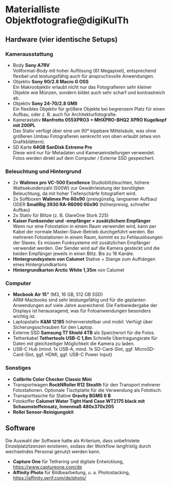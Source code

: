 # Materialliste Objektfotografie@digiKulTh 

## Hardware (vier identische Setups)
  
### Kamerausstattung
- Body **Sony A7RV**<br>
    Vollformat-Body mit hoher Auflösung (61 Megapixel), entsprechend flexibel und leistungsfähig auch für anspruchsvolle Anwendungen.
- Objektiv **Sony 90/2.8 Macro G OSS**<br>
    Ein Makroobjektiv erlaubt nicht nur das Fotografieren sehr kleiner Objekte wie Münzen, sondern bildet auch sehr scharf und kontrastreich ab.
- Objektiv **Sony 24-70/2.8 GMII**<br>
    Ein flexibles Objektiv für größere Objekte bei begrenzem Platz für einen Aufbau, oder z. B. auch für Architekturfotografie.
- Kamerastativ **Manfrotto 055XPRO3 + MHXPRO-BHQ2 XPRO Kugelkopf mit 200PL**<br>
    Das Stativ verfügt über eine um 90° kippbare Mittelsäule, was ohne größeren Umbau Fotografieren senkrecht von oben erlaubt (etwa von Grafikblättern).
- SD Karte **64GB SanDisk Extreme Pro**<br>
    Diese wird nur für Metadaten und Kameraeinstellungen verwendet. Fotos werden direkt auf dem Computer / Externe SSD gespeichert.
  
### Beleuchtung und Hintergrund
- 2x **Walimex pro VC-500 Excellence** Studioblitzleuchten, höhere Wattsekundenzahl (500W) zur Gewährleistung der benötigten Beleuchtung, da mit hoher Tiefenschärfe fotografiert wird. 
- 2x Softboxen **Walimex Pro 60x90** (preisgünstig, langsamer Aufbau) ODER **SmallRig 3930 RA-R6090 60x90** (höherpreisig, schneller Aufbau)
- 2x Stativ für Blitze (z. B. GlareOne Stork 225)
- **Kaiser Funksender und -empfänger + zusätzlichem Empfänger**<br>
    Wenn nur eine Fotostation in einem Raum verwendet wird, kann per Kabel der normale Master-Slave-Betrieb durchgeführt werden. Bei mehreren Fotostationen in einem Raum, kommt es zu Fehlauslösungen der Slaves. Es müssen Funksysteme mit zusätzlichen Empfänger verwendet werden. Der Sender wird auf die Kamera gesteckt und die beiden Empfänger jeweils in einen Blitz. Bis zu 16 Kanäle. 
- **Hintergrundsystem von Calumet** Stative + Stange zum Aufhängen eines Hintergrundkartons
- **Hintergrundkarton Arctic White 1,35m** von Calumet
  
### Computer
- **Macbook Air 15"** (M3, 16 GB, 512 GB SSD)<br>
    ARM-Macbooks sind sehr leistungsfähig und für die geplanten Anwendungen auf viele Jahre ausreichend. Die Farbwiedergabe der Displays ist herausragend, was für Fotoanwendungen besonders wichtig ist.
- Laptopstativ **K&M 12185** höhenverstellbar und mobil. Verfügt über Sicherungsschrauben für den Laptop. 
- Externe SSD **Samsung T7 Shield 4TB** als Speicherort für die Fotos. 
- Tetherkabel **Tethertools USB-C 1,8m** Schnelle Übertragungsrate für Daten mit gleichzeitiger Möglichkeit die Kamera zu laden. 
- USB-C Hub (mind. 1x USB-A, mind. 1x SD-Card-Slot, ggf. MicroSD-Card-Slot, ggf. HDMI, ggf. USB-C Power Input)
### Sonstiges
- **Calibrite Color Checker Classic Mini**
- Transportwagen **RockNRoller R12 Stealth** für den Transport mehrerer Fotostationen. Optionale Tischplatte für die Verwendung als Fototisch. 
- Transporttasche für Stative **Gravity BGMS 6 B**
- Fotokoffer **Calumet Water Tight Hard Case WT2175 black mit Schaumstoffeinsatz, Innenmaß 480x370x205**
- **Rollei Sensor-Reinigungskit** 

## Software
Die Auswahl der Software hatte als Kriterium, dass unbefristete Einzelplatzlizenzen existieren, sodass der Workflow langfristig durch wechselndes Personal genutzt werden kann. 
- **Capture One** für Tethering und digitale Entwicklung, https://www.captureone.com/de
- **Affinity Photo** für Bildbearbeitung, u. a. Photostacking, https://affinity.serif.com/de/photo/
